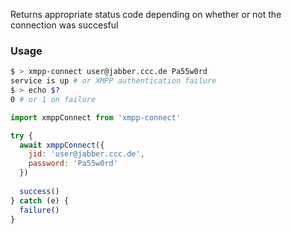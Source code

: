 Returns appropriate status code depending on whether or not the connection was succesful

### Usage

```sh
$ > xmpp-connect user@jabber.ccc.de Pa55w0rd
service is up # or XMPP authentication failure
$ > echo $?
0 # or 1 on failure
```

```js
import xmppConnect from 'xmpp-connect'

try {
  await xmppConnect({
    jid: 'user@jabber.ccc.de',
    password: 'Pa55w0rd'
  })
  
  success()
} catch (e) {
  failure()
}
```
